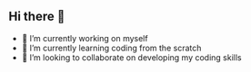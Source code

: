 ## Hi there 👋

- 🔭 I’m currently working on myself
- 🌱 I’m currently learning coding from the scratch
- 👯 I’m looking to collaborate on developing my coding skills


